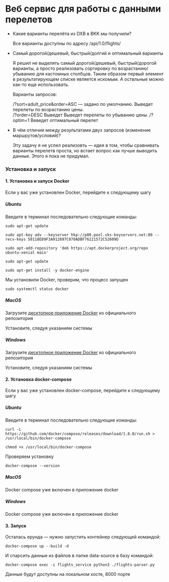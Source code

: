 # Веб сервис для работы с данными перелетов

* Какие варианты перелёта из DXB в BKK мы получили?  

    Все варианты доступны по адресу /api/1.0/flights/  

* Самый дорогой/дешевый, быстрый/долгий и оптимальный варианты  

    Я решил не выделять самый дорогой/дешевый, быстрый/дорогой варианты,
    а просто реализовать сортировку по возрастанию/убыванию для кастомных столбцов.
    Таким образом первый элемент в результатирующем списке является искомым.
    А оствльные можно как-то еще использовать.  
    
    Варианты запросов:
    
    /?sort=adult_price&order=ASC — задано по умолчанию. Выведет перелеты по возрастанию цены.  
    /?order=DESC Выведет Выведет перелеты по убыванию цены.
    /?optim=1 Веведет оптимальный перелет

* В чём отличия между результатами двух запросов (изменение маршрутов/условий)?  
    
    Эту задачу я не успел реализовть — идея в том, чтобы сравнивать варианты перелетв проста,
    но встает вопрос как лучше выводить данные. Этого я пока не придумал.

### Установка и запуск

#### 1. Установка и запуск Docker
Если у вас уже установлен Docker, перейдите к следующему шагу

##### Ubuntu

Введите в терминал последовательно следующие команды:

`sudo apt-get update`

`sudo apt-key adv --keyserver hkp://p80.pool.sks-keyservers.net:80 --recv-keys 58118E89F3A912897C070ADBF76221572C52609D`

`sudo apt-add-repository 'deb https://apt.dockerproject.org/repo ubuntu-xenial main'`

`sudo apt-get update`

`sudo apt-get install -y docker-engine`

Мы установили Docker, проверим, что процесс запущен

`sudo systemctl status docker`

##### MacOS

Загрузите [десктопное приложение Docker](https://download.docker.com/mac/stable/Docker.dmg) из официального репозитория

Установите, следуя указаниям системы

##### Windows

Загрузите [десктопное приложение Docker](https://download.docker.com/win/stable/Docker%20for%20Windows%20Installer.exe) из официального репозитория

Установите, следуя указаниям системы

#### 2. Установка docker-compose
Если у вас уже установлен docker-compose, перейдите к следующему шагу

##### Ubuntu

Введите в терминал последовательно следующие команды:

`curl -L https://github.com/docker/compose/releases/download/1.8.0/run.sh > /usr/local/bin/docker-compose`

`chmod +x /usr/local/bin/docker-compose`

Проверяем установку

`docker-compose --version`

##### MacOS

Docker compose уже включен в приложение docker

##### Windows

Docker compose уже включен в приложение docker

#### 3. Запуск

Осталась ерунда — нужно запустить контейнер следующей командой:

`docker-compose up --build -d`

И спарсить данные из файлов в папке data-source в базу командой:

`docker-compose exec -i flights_service python3 ./flights-parser.py`

Данные будут доступны на локальном хосте, 8000 порте

